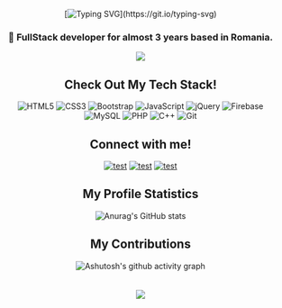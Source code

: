 <div align="center"> 

[![Typing SVG](https://readme-typing-svg.demolab.com?font=Fira+Code&size=40&duration=3000&pause=1000&center=true&vCenter=true&width=900&lines=Hello%2C+I'm+Constantin+Luca!;Welcome+to+my+Github!;Take+a+look+around+my+repositories!)](https://git.io/typing-svg)

</div>

<h3 align="center">
  👋 FullStack developer for almost 3 years based in Romania.<br>
</h3>

<p align="center">

  <img src="https://media.tenor.com/GfSX-u7VGM4AAAAC/coding.gif" />
  
</p>

<h2 align="center">
  Check Out My Tech Stack!
</h2>

<div display="flex" align="center">

  ![HTML5](https://img.shields.io/badge/html5-%23E34F26.svg?style=for-the-badge&logo=html5&logoColor=white)
  ![CSS3](https://img.shields.io/badge/css3-%231572B6.svg?style=for-the-badge&logo=css3&logoColor=white)
  ![Bootstrap](https://img.shields.io/badge/bootstrap-%23563D7C.svg?style=for-the-badge&logo=bootstrap&logoColor=white)
  ![JavaScript](https://img.shields.io/badge/javascript-%23323330.svg?style=for-the-badge&logo=javascript&logoColor=%23F7DF1E)
  ![jQuery](https://img.shields.io/badge/jquery-%230769AD.svg?style=for-the-badge&logo=jquery&logoColor=white)
  ![Firebase](https://img.shields.io/badge/firebase-%23039BE5.svg?style=for-the-badge&logo=firebase)
  ![MySQL](https://img.shields.io/badge/mysql-%2300f.svg?style=for-the-badge&logo=mysql&logoColor=white)
  ![PHP](https://img.shields.io/badge/php-%23777BB4.svg?style=for-the-badge&logo=php&logoColor=white)
  ![C++](https://img.shields.io/badge/c++-%2300599C.svg?style=for-the-badge&logo=c%2B%2B&logoColor=white)
  ![Git](https://img.shields.io/badge/git-%23F05033.svg?style=for-the-badge&logo=git&logoColor=white)
  
</div>

<h2 align="center">
  Connect with me!
 </h2>

<div display="flex" align="center">
  
[![test](https://img.shields.io/badge/Microsoft_Outlook-0078D4?style=for-the-badge&logo=microsoft-outlook&logoColor=white)](mailto:contact@lucaconstantin.com)
[![test](https://img.shields.io/badge/LinkedIn-0077B5?style=for-the-badge&logo=linkedin&logoColor=white)](https://www.linkedin.com/in/constantin-luca/)
[![test](https://img.shields.io/badge/website-000000?style=for-the-badge&logo=About.me&logoColor=white)](https://lucaconstantin.com/)
  
</div>

<div display="flex" align="center">
  <h2>My Profile Statistics</h2>

  ![Anurag's GitHub stats](https://github-readme-stats.vercel.app/api?username=LucaConstantin&show_icons=true&theme=react)
  
</div>

<div display="flex" align="center">
  <h2>My Contributions</h2>

  ![Ashutosh's github activity graph](https://activity-graph.herokuapp.com/graph?username=LucaConstantin&theme=react-dark) <br><br><br>
  [![](https://visitcount.itsvg.in/api?id=LucaConstantin&icon=2&color=1)](https://visitcount.itsvg.in)
  
</div>


